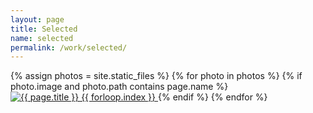```yaml
---
layout: page
title: Selected
name: selected
permalink: /work/selected/
---
```


{% assign photos = site.static_files %}
{% for photo in photos %}
  {% if photo.image and photo.path contains page.name %}
<a data-fancybox="images" href="{{ photo.path }}">
    <img class="center" src="{{ photo.path }}" alt="{{ page.title  }} {{ forloop.index }}">
</a>
  {% endif %}
{% endfor %}
